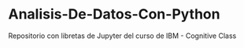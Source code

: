 # Analisis-De-Datos-Con-Python
Repositorio con libretas de Jupyter del curso de IBM - Cognitive Class
